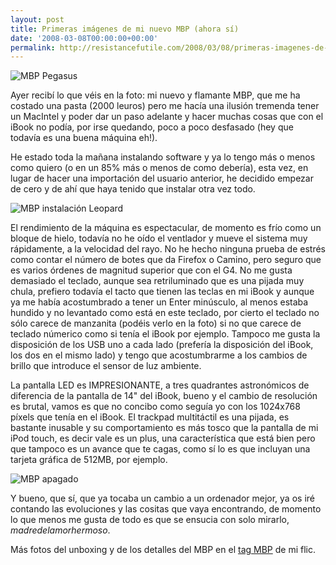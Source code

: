 ```yaml
---
layout: post
title: Primeras imágenes de mi nuevo MBP (ahora sí)
date: '2008-03-08T00:00:00+00:00'
permalink: http://resistancefutile.com/2008/03/08/primeras-imagenes-de-mi-nuevo-mbp-ahora-si/
---
```

<img src='http://resistancefutile.com/wp-content/zz77c1dc71.jpg' alt='MBP Pegasus' class="centro_borde" />

Ayer recibí lo que véis en la foto: mi nuevo y flamante MBP, que me ha costado una pasta (2000 leuros) pero me hacía una ilusión tremenda tener un MacIntel y poder dar un paso adelante y hacer muchas cosas que con el iBook no podía, por irse quedando, poco a poco desfasado (hey que todavía es una buena máquina eh!). 

He estado toda la mañana instalando software y ya lo tengo más o menos como quiero (o en un 85% más o menos de como debería), esta vez, en lugar de hacer una importación del usuario anterior, he decidido empezar de cero y de ahí que haya tenido que instalar otra vez todo.
<!--more-->
<img src='http://resistancefutile.com/wp-content/zz1061fdbb.jpg' alt='MBP instalación Leopard' class="centro_borde" />

El rendimiento de la máquina es espectacular, de momento es frío como un bloque de hielo, todavía no he oído el ventlador y mueve el sistema muy rápidamente, a la velocidad del rayo. No he hecho ninguna prueba de estrés como contar el número de botes que da Firefox o Camino, pero seguro que es varios órdenes de magnitud superior que con el G4. No me gusta demasiado el teclado, aunque sea retriluminado que es una pijada muy chula, prefiero todavía el tacto que tienen las teclas en mi iBook y aunque ya me había acostumbrado a tener un Enter minúsculo, al menos estaba hundido y no levantado como está en este teclado, por cierto el teclado no sólo carece de manzanita (podéis verlo en la foto) si no que carece de teclado númerico como si tenía el iBook por ejemplo. Tampoco me gusta la disposición de los USB uno a cada lado (prefería la disposición del iBook, los dos en el mismo lado) y tengo que acostumbrarme a los cambios de brillo que introduce el sensor de luz ambiente.

La pantalla LED es IMPRESIONANTE, a tres quadrantes astronómicos de diferencia de la pantalla de 14" del iBook, bueno y el cambio de resolución es brutal, vamos es que no concibo como seguía yo con los 1024x768 píxels que tenía en el iBook. El trackpad multitáctil es una pijada, es bastante inusable y su comportamiento es más tosco que la pantalla de mi iPod touch, es decir vale es un plus, una característica que está bien pero que tampoco es un avance que te cagas, como sí lo es que incluyan una tarjeta gráfica de 512MB, por ejemplo.

<img src='http://resistancefutile.com/wp-content/zz520f16d9.jpg' alt='MBP apagado' class="centro_borde"  />

Y bueno, que sí, que ya tocaba un cambio a un ordenador mejor, ya os iré contando las evoluciones y las cositas que vaya encontrando, de momento lo que menos me gusta de todo es que se ensucia con solo mirarlo, <em>madredelamorhermoso</em>.

Más fotos del unboxing y de los detalles del MBP en el <a href="http://www.flickr.com/photos/savior1980/tags/mbp/">tag MBP</a> de mi flic.
